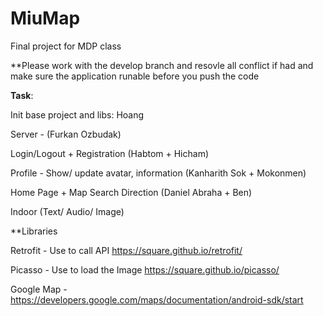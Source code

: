 # MiuMap
Final project for MDP class

**Please work with the develop branch and resovle all conflict if had and make sure the application runable before you push the code


**Task**:

Init base project and libs: Hoang

Server - (Furkan Ozbudak)

Login/Logout + Registration (Habtom + Hicham)

Profile - Show/ update avatar, information (Kanharith Sok + Mokonmen)

Home Page + Map Search Direction (Daniel Abraha + Ben)

Indoor (Text/ Audio/ Image)


**Libraries

Retrofit - Use to call API https://square.github.io/retrofit/

Picasso - Use to load the Image  https://square.github.io/picasso/

Google Map - https://developers.google.com/maps/documentation/android-sdk/start
